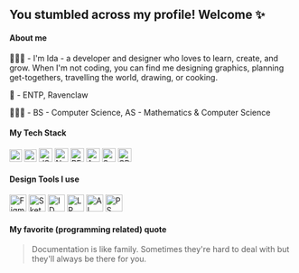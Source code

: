 ##  You stumbled across my profile! Welcome ✨

#### About me 
👩🏻‍💻 - I'm Ida - a developer and designer who loves to learn, create, and grow. When I'm not coding, you can find me designing graphics, planning get-togethers, travelling the world, drawing, or cooking.

🌸 - ENTP, Ravenclaw

👩🏻‍🎓 - BS - Computer Science, AS - Mathematics & Computer Science

#### My Tech Stack

<img width="22px" alt="HTML5" src="https://user-images.githubusercontent.com/36140849/97772552-93990e80-1b05-11eb-97bd-53229e84b914.png" /> <img width="22px" alt="CSS" src="https://user-images.githubusercontent.com/36140849/97772550-93007800-1b05-11eb-99dc-e5ca02c928e0.png" /> <img width="24px" alt="JS" src="https://user-images.githubusercontent.com/36140849/97772525-651b3380-1b05-11eb-8694-d3f6afba9dbf.png" /> <img width="24px" alt="NODE" src="https://user-images.githubusercontent.com/36140849/97772467-bd9e0100-1b04-11eb-8cad-3e5e2518f331.png" /> <img width="24px" alt="REACT" src="https://user-images.githubusercontent.com/36140849/97772583-c3481680-1b05-11eb-9487-7401ef226ee3.png" /> <img width="24px" alt="ANGULAR" src="https://user-images.githubusercontent.com/36140849/97772584-c3e0ad00-1b05-11eb-9304-127cffd91ab0.png" /> <img width="24px" alt="SWIFT" src="https://user-images.githubusercontent.com/36140849/97772581-c216e980-1b05-11eb-843f-39e7a4ce54dc.png" /> <img width="24px" alt="CPP" src="https://user-images.githubusercontent.com/36140849/97772582-c2af8000-1b05-11eb-904d-88d225949e59.png" />

#### Design Tools I use

<img width="30px" alt="Figma" src="https://user-images.githubusercontent.com/36140849/97773277-90a11c80-1b0b-11eb-99ac-6d4ea77bd65e.png" /> <img width="30px" alt="Sketch" src="https://user-images.githubusercontent.com/36140849/97772822-d6f47c80-1b07-11eb-8228-d08587efd68f.png" /> <img width="30px" alt="ID" src="https://user-images.githubusercontent.com/36140849/97772823-d78d1300-1b07-11eb-8b81-fa2c5858b79d.png" /> <img width="30px" alt="LR" src="https://user-images.githubusercontent.com/36140849/97772824-d78d1300-1b07-11eb-9475-1b48e1a25cd5.png" /> <img width="30px" alt="AI" src="https://user-images.githubusercontent.com/36140849/97772825-d825a980-1b07-11eb-9bea-a750906b72e6.png" /> <img width="30px" alt="PS" src="https://user-images.githubusercontent.com/36140849/97772829-d8be4000-1b07-11eb-882f-5ecae5908458.png" />

#### My favorite (programming related) quote 
> Documentation is like family. Sometimes they're hard to deal with but they'll always be there for you.





